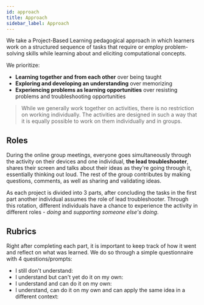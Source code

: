 ```yaml
---
id: approach
title: Approach
sidebar_label: Approach
---
```


We take a Project-Based Learning pedagogical approach in which learners work on a structured sequence of tasks that require or employ problem-solving skills while learning about and eliciting computational concepts. 

We prioritize:
- **Learning together and from each other** over being taught
- **Exploring and developing an understanding** over memorizing
- **Experiencing problems as learning opportunities** over resisting problems and troubleshooting opportunities

> While we generally work together on activities, there is no restriction on working individually. The activities are designed in such a way that it is equally possible to work on them individually and in groups. 

## Roles
During the online group meetings, everyone goes simultaneously through the activity on their devices and one individual, **the lead troubleshooter**, shares their screen and talks about their ideas as they're going through it, essentially thinking out loud. The rest of the group contributes by making questions, comments, as well as sharing and validating ideas.

As each project is divided into 3 parts, after concluding the tasks in the first part another individual assumes the role of lead troubleshooter. Through this rotation, different individuals have a chance to experience the activity in different roles - *doing* and *supporting someone else's doing*.

## Rubrics
Right after completing each part, it is important to keep track of how it went and reflect on what was learned.
We do so through a simple questionnaire with 4 questions/prompts:
- I still don't understand:
- I understand but can't yet do it on my own:
- I understand and can do it on my own:
- I understand, can do it on my own and can apply the same idea in a different context:
